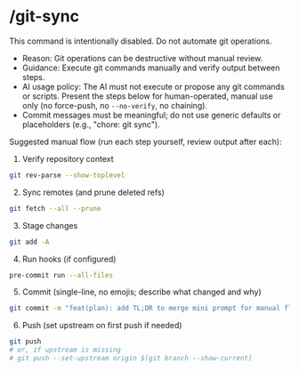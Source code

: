 # /git-sync

This command is intentionally disabled. Do not automate git operations.

- Reason: Git operations can be destructive without manual review.
- Guidance: Execute git commands manually and verify output between steps.
- AI usage policy: The AI must not execute or propose any git commands or scripts. Present the steps below for human-operated, manual use only (no force-push, no `--no-verify`, no chaining).
- Commit messages must be meaningful; do not use generic defaults or placeholders (e.g., "chore: git sync").

Suggested manual flow (run each step yourself, review output after each):

1) Verify repository context
```bash
git rev-parse --show-toplevel
```

2) Sync remotes (and prune deleted refs)
```bash
git fetch --all --prune
```

3) Stage changes
```bash
git add -A
```

4) Run hooks (if configured)
```bash
pre-commit run --all-files
```

5) Commit (single-line, no emojis; describe what changed and why)
```bash
git commit -m "feat(plan): add TL;DR to merge mini prompt for manual flow"
```

6) Push (set upstream on first push if needed)
```bash
git push
# or, if upstream is missing
# git push --set-upstream origin $(git branch --show-current)
```
